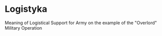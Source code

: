 # Logistyka
Meaning of Logistical Support for Army on the example of the "Overlord" Military Operation
